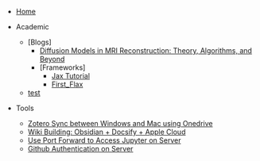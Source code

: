 * [Home](README.md)
* Academic

	* [Blogs]
		* [Diffusion Models in MRI Reconstruction: Theory, Algorithms, and Beyond](Diffusion_in_MRI_Recon_Background.md)
		* [Frameworks]
			* [Jax Tutorial](Blogs/Frameworks/JAX_tutorial.md)
			* [First_Flax](Blogs/Frameworks/First_Flax.md)
	* [test](test.md)
* Tools
	* [Zotero Sync between Windows and Mac using Onedrive](Tools/Zotero-Onedrive.md)
	* [Wiki Building: Obsidian + Docsify + Apple Cloud](Tools/ODA.md)
	* [Use Port Forward to Access Jupyter on Server](Tools/w7830-Jupyter.md)
	* [Github Authentication on Server](Tools/git_auth.md)

<!-- 	
	* [Conference Notes](Conference_Notes/Conference_List.md)
		* [ESMBMB LMR 2022](Conference_Notes/ESMBMB_LMR_2022.md)
	* [Machine Learning](Machine_Learning/ML_List.md)
		* [NYU Machine Learing](NYU_ML_2021.md)
	* [MRI Reconstruction](MRI/MRI_Recon_ReadingList.md)
		* [A List of Public MRI Dataset](MRI/Dataset/Dataset_List.md)
	* [Uncertainty](Uncertainty/Uncertainty_Readinglist.md)
	* [ML Model Collections](Model/Model_Readinglist.md)
		* [Generative Models](Model/Generative_Models/Reviews/Generative.md) 
-->
